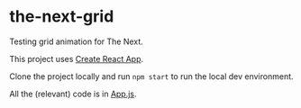 # the-next-grid

Testing grid animation for The Next.

This project uses [Create React App](https://github.com/facebookincubator/create-react-app).

Clone the project locally and run `npm start` to run the local dev environment.

All the (relevant) code is in [App.js](https://github.com/ysdn2018/the-next-grid/blob/master/src/App.js).
